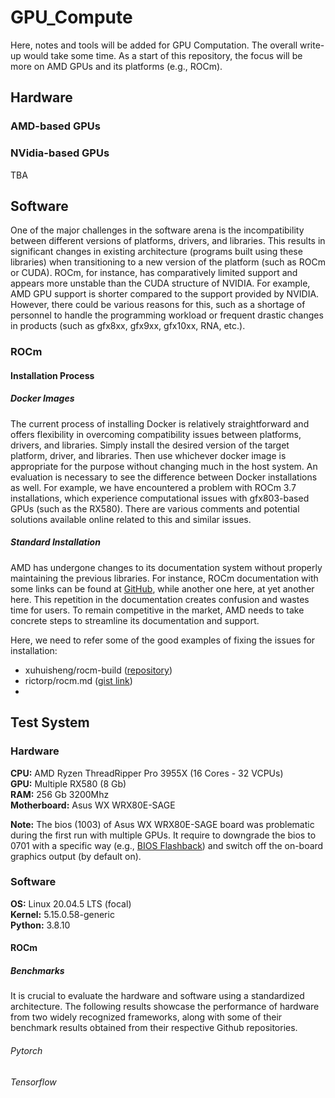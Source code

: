 # GPU_Compute
Here, notes and tools will be added for GPU Computation. The overall write-up would take some time. As a start of this repository, 
the focus will be more on AMD GPUs and its platforms (e.g., ROCm).

## Hardware
### AMD-based GPUs


### NVidia-based GPUs
TBA

## Software
One of the major challenges in the software arena is the incompatibility between different versions of platforms, drivers, and libraries. This results in significant changes in existing architecture (programs built using these libraries) when transitioning to a new version of the platform (such as ROCm or CUDA). ROCm, for instance, has comparatively limited support and appears more unstable than the CUDA structure of NVIDIA. For example, AMD GPU support is shorter compared to the support provided by NVIDIA. However, there could be various reasons for this, such as a shortage of personnel to handle the programming workload or frequent drastic changes in products (such as gfx8xx, gfx9xx, gfx10xx, RNA, etc.).

### ROCm

#### Installation Process
##### Docker Images
The current process of installing Docker is relatively straightforward and offers flexibility in overcoming compatibility issues between platforms, drivers, and libraries. Simply install the desired version of the target platform, driver, and libraries. Then use whichever docker image is appropriate for the purpose without changing much in the host system. An evaluation is necessary to see the difference between Docker installations as well. For example, we have encountered a problem with ROCm 3.7 installations, which experience computational issues with gfx803-based GPUs (such as the RX580). There are various comments and potential solutions available online related to this and similar issues.

##### Standard Installation
AMD has undergone changes to its documentation system without properly maintaining the previous libraries. For instance, ROCm documentation with some links can be found at [GitHub](https://github.com/RadeonOpenCompute/ROCm/), while another one here, at yet another here. This repetition in the documentation creates confusion and wastes time for users. To remain competitive in the market, AMD needs to take concrete steps to streamline its documentation and support.

Here, we need to refer some of the good examples of fixing the issues for installation:
- xuhuisheng/rocm-build ([repository](https://github.com/xuhuisheng/rocm-build))
- rictorp/rocm.md ([gist link](https://gist.github.com/rigtorp/d9483af100fb77cee57e4c9fa3c74245))
-

## Test System
### Hardware
**CPU:** AMD Ryzen ThreadRipper Pro 3955X (16 Cores - 32 VCPUs)  
**GPU:** Multiple RX580 (8 Gb)  
**RAM:** 256 Gb 3200Mhz  
**Motherboard:** Asus WX WRX80E-SAGE  

__Note:__ The bios (1003) of Asus WX WRX80E-SAGE board was problematic during the first run with multiple GPUs. It require to downgrade the bios to 0701 with a specific way (e.g., [BIOS Flashback](https://www.youtube.com/watch?v=FPyElZcsW6o)) and switch off the on-board graphics output (by default on). 

### Software
**OS:** Linux 20.04.5 LTS (focal)  
**Kernel:** 5.15.0.58-generic  
**Python:** 3.8.10

#### ROCm

##### Benchmarks
It is crucial to evaluate the hardware and software using a standardized architecture. The following results showcase the performance of hardware from two widely recognized frameworks, along with some of their benchmark results obtained from their respective Github repositories.

###### Pytorch


###### Tensorflow
